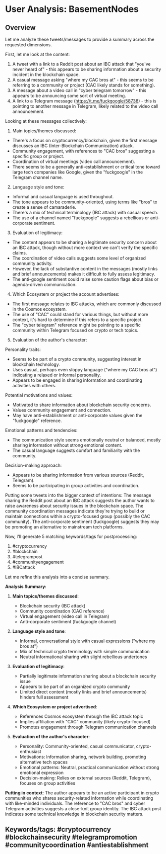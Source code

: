 # User Analysis: BasementNodes

## Overview

<think>
Let me analyze these tweets/messages to provide a summary across the requested dimensions.

First, let me look at the content:

1. A tweet with a link to a Reddit post about an IBC attack that "you've never heard of" - this appears to be sharing information about a security incident in the blockchain space.
2. A casual message asking "where my CAC bros at" - this seems to be referring to a community or project (CAC likely stands for something).
3. A message about a video call in "cyber telegram tomorrow" - this appears to be announcing some sort of virtual meeting.
4. A link to a Telegram message (https://t.me/fuckgoogle/58738) - this is pointing to another message in Telegram, likely related to the video call announcement.

Looking at these messages collectively:

1. Main topics/themes discussed:
- There's a focus on cryptocurrency/blockchain, given the first message discusses an IBC (Inter-Blockchain Communication) attack.
- Community engagement, with references to "CAC bros" suggesting a specific group or project.
- Coordination of virtual meetings (video call announcement).
- There seems to be a generally anti-establishment or critical tone toward large tech companies like Google, given the "fuckgoogle" in the Telegram channel name.

2. Language style and tone:
- Informal and casual language is used throughout.
- The tone appears to be community-oriented, using terms like "bros" to create a sense of camaraderie.
- There's a mix of technical terminology (IBC attack) with casual speech.
- The use of a channel named "fuckgoogle" suggests a rebellious or anti-corporate sentiment.

3. Evaluation of legitimacy:
- The content appears to be sharing a legitimate security concern about an IBC attack, though without more context we can't verify the specific claims.
- The coordination of video calls suggests some level of organized community activity.
- However, the lack of substantive content in the messages (mostly links and brief announcements) makes it difficult to fully assess legitimacy.
- The anti-google sentiment could raise some caution flags about bias or agenda-driven communication.

4. Which Ecosystem or project the account advertises:
- The first message relates to IBC attacks, which are commonly discussed in the Cosmos ecosystem.
- The use of "CAC" could stand for various things, but without more context, it's hard to determine if this refers to a specific project.
- The "cyber telegram" reference might be pointing to a specific community within Telegram focused on crypto or tech topics.

5. Evaluation of the author's character:

Personality traits:
- Seems to be part of a crypto community, suggesting interest in blockchain technology.
- Uses casual, perhaps even sloppy language ("where my CAC bros at") indicating a relaxed or informal personality.
- Appears to be engaged in sharing information and coordinating activities with others.

Potential motivations and values:
- Motivated to share information about blockchain security concerns.
- Values community engagement and connection.
- May have anti-establishment or anti-corporate values given the "fuckgoogle" reference.

Emotional patterns and tendencies:
- The communication style seems emotionally neutral or balanced, mostly sharing information without strong emotional content.
- The casual language suggests comfort and familiarity with the community.

Decision-making approach:
- Appears to be sharing information from various sources (Reddit, Telegram).
- Seems to be participating in group activities and coordination.

Putting some tweets into the bigger context of intentions:
The message sharing the Reddit post about an IBC attack suggests the author wants to raise awareness about security issues in the blockchain space. The community coordination messages indicate they're trying to build or maintain connections within a crypto-focused group (possibly the CAC community). The anti-corporate sentiment (fuckgoogle) suggests they may be promoting an alternative to mainstream tech platforms.

Now, I'll generate 5 matching keywords/tags for postprocessing:
1. #cryptocurrency
2. #blockchain
3. #telegrampost
4. #communityengagement
5. #IBCattack

Let me refine this analysis into a concise summary.
</think>

**Analysis Summary:**

1. **Main topics/themes discussed**:
   - Blockchain security (IBC attack)
   - Community coordination (CAC reference)
   - Virtual engagement (video call in Telegram)
   - Anti-corporate sentiment (fuckgoogle channel)

2. **Language style and tone**:
   - Informal, conversational style with casual expressions ("where my bros at")
   - Mix of technical crypto terminology with simple communication
   - Neutral informational sharing with slight rebellious undertones

3. **Evaluation of legitimacy**:
   - Partially legitimate information sharing about a blockchain security issue
   - Appears to be part of an organized crypto community
   - Limited direct content (mostly links and brief announcements) hinders full assessment

4. **Which Ecosystem or project advertised**:
   - References Cosmos ecosystem through the IBC attack topic
   - Implies affiliation with "CAC" community (likely crypto-focused)
   - Promotes engagement through Telegram communication channels

5. **Evaluation of the author's character**:
   - Personality: Community-oriented, casual communicator, crypto-enthusiast
   - Motivations: Information sharing, network building, promoting alternative tech spaces
   - Emotional patterns: Neutral, practical communication without strong emotional expression
   - Decision-making: Relies on external sources (Reddit, Telegram), focuses on group activities

**Putting in context**: The author appears to be an active participant in crypto communities who shares security-related information while coordinating with like-minded individuals. The reference to "CAC bros" and cyber Telegram activities suggests a close-knit group identity. The IBC attack post indicates some technical knowledge in blockchain security matters.

**Keywords/tags**: #cryptocurrency #blockchainsecurity #telegrampromotion #communitycoordination #antiestablishment
---

